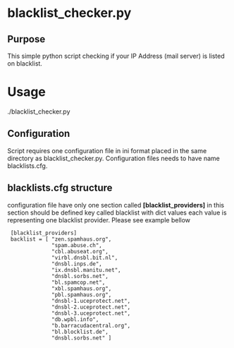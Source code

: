 # blacklist_checker.py

## Purpose
This simple python script checking if your IP Address (mail server) is 
listed on blacklist.  

# Usage
./blacklist_checker.py **<ip>**

## Configuration
Script requires one configuration file in ini format placed in the same 
directory as blacklist_checker.py. Configuration files needs to have 
name blacklists.cfg.

## blacklists.cfg structure
configuration file have only one section called 
**[blacklist_providers]**
in this section should be defined key called blacklist with dict values 
each value is representing one blacklist provider.
Please see example bellow 
```
 [blacklist_providers]
 backlist = [ "zen.spamhaus.org",
              "spam.abuse.ch",
              "cbl.abuseat.org",
              "virbl.dnsbl.bit.nl",
              "dnsbl.inps.de",
              "ix.dnsbl.manitu.net",
              "dnsbl.sorbs.net",
              "bl.spamcop.net",
              "xbl.spamhaus.org",
              "pbl.spamhaus.org",
              "dnsbl-1.uceprotect.net",
              "dnsbl-2.uceprotect.net",
              "dnsbl-3.uceprotect.net",
              "db.wpbl.info",
              "b.barracudacentral.org",
              "bl.blocklist.de",
              "dnsbl.sorbs.net" ]
